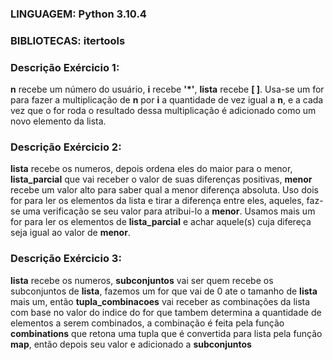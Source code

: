 ### LINGUAGEM: Python 3.10.4
### BIBLIOTECAS: itertools

### Descrição Exércicio 1:
**n** recebe um número do usuário, **i** recebe **'*'**, 
**lista** recebe **[ ]**.
Usa-se um for para fazer a multiplicação de **n** por **i**
a quantidade de vez igual a **n**, e a cada vez que o for roda
o resultado dessa multiplicação é adicionado como um novo 
elemento da lista.

### Descrição Exércicio 2:
**lista** recebe os numeros, depois ordena eles do maior para o menor, 
**lista_parcial** que vai receber o valor de suas diferenças positivas, 
**menor** recebe um valor alto para saber qual a menor diferença absoluta.
Uso dois for para ler os elementos da lista e tirar a diferença entre eles, 
aqueles, faz-se uma verificação se seu valor para atribui-lo a **menor**.
Usamos mais um for para ler os elementos de **lista_parcial** e achar aquele(s)
cuja difereça seja igual ao valor de **menor**.

### Descrição Exércicio 3:
**lista** recebe os numeros, **subconjuntos** vai ser quem recebe os subconjuntos
 de **lista**, fazemos um for que vai de 0 ate o tamanho de **lista** mais um, 
então **tupla_combinacoes** vai receber as combinações da lista com base no valor
do indice do for que tambem determina a quantidade de elementos a serem combinados, 
a combinação é feita pela função **combinations** que retona uma tupla que é convertida 
para lista pela função **map**, então depois seu valor e adicionado a **subconjuntos**